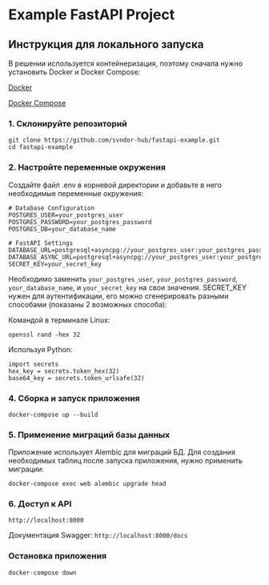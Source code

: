 
# Example FastAPI Project




## Инструкция для локального запуска
В решении используется контейнеризация, поэтому сначала нужно установить Docker и Docker Compose:

[Docker](https://docs.docker.com/get-started/get-docker/)

[Docker Compose](https://docs.docker.com/compose/install/)

### 1. Склонируйте репозиторий
```
git clone https://github.com/svndor-hub/fastapi-example.git
cd fastapi-example
```

### 2. Настройте переменные окружения
Создайте файл .env в корневой директории и добавьте в него необходимые переменные окружения:
```
# Database Configuration
POSTGRES_USER=your_postgres_user
POSTGRES_PASSWORD=your_postgres_password
POSTGRES_DB=your_database_name

# FastAPI Settings
DATABASE_URL=postgresql+asyncpg://your_postgres_user:your_postgres_password@localhost:5432/your_database_name
DATABASE_ASYNC_URL=postgresql+asyncpg://your_postgres_user:your_postgres_password@localhost:5432/your_database_name
SECRET_KEY=your_secret_key
```
Необходимо заменить `your_postgres_user`, `your_postgres_password`, `your_database_name`, и `your_secret_key` на свои значения.
SECRET_KEY нужен для аутентификации, его можно сгенерировать разными способами (показаны 2 возможных способа):

Командой в терминале Linux: 
```
openssl rand -hex 32
```
Используя Python:
```
import secrets
hex_key = secrets.token_hex(32)
base64_key = secrets.token_urlsafe(32)
```

### 4. Сборка и запуск приложения
```
docker-compose up --build
```

### 5. Применение миграций базы данных
Приложение использует Alembic для миграций БД. Для создания необходимых таблиц после запуска приложения, нужно применить миграции:
```
docker-compose exec web alembic upgrade head
```

### 6. Доступ к API
`http://localhost:8000`

Документация Swagger:
`http://localhost:8000/docs`

### Остановка приложения
`docker-compose down`